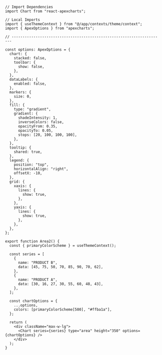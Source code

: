﻿```tsx
// Import Dependencies
import Chart from "react-apexcharts";

// Local Imports
import { useThemeContext } from "@/app/contexts/theme/context";
import { ApexOptions } from "apexcharts";

// ----------------------------------------------------------------------

const options: ApexOptions = {
  chart: {
    stacked: false,
    toolbar: {
      show: false,
    },
  },
  dataLabels: {
    enabled: false,
  },
  markers: {
    size: 0,
  },
  fill: {
    type: "gradient",
    gradient: {
      shadeIntensity: 1,
      inverseColors: false,
      opacityFrom: 0.35,
      opacityTo: 0.05,
      stops: [20, 100, 100, 100],
    },
  },
  tooltip: {
    shared: true,
  },
  legend: {
    position: "top",
    horizontalAlign: "right",
    offsetX: -10,
  },
  grid: {
    xaxis: {
      lines: {
        show: true,
      },
    },
    yaxis: {
      lines: {
        show: true,
      },
    },
  },
};

export function Area2() {
  const { primaryColorScheme } = useThemeContext();

  const series = [
    {
      name: "PRODUCT B",
      data: [45, 75, 50, 70, 85, 90, 70, 62],
    },
    {
      name: "PRODUCT A",
      data: [30, 16, 27, 30, 55, 60, 48, 43],
    },
  ];

  const chartOptions = {
    ...options,
    colors: [primaryColorScheme[500], "#ffba1a"],
  };

  return (
    <div className="max-w-lg">
      <Chart series={series} type="area" height="350" options={chartOptions} />
    </div>
  );
}

```
